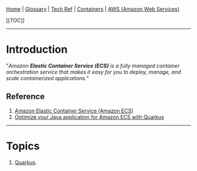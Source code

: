 [Home](/Slalom-LLC/Slalom-Consulting) | [Glossary](/Glossary) | [Tech Ref](/Tech-Ref) | [Containers](/Tech-Ref/Virtualization/Containers-\(OS-Virtualization\)) | [AWS (Amazon Web Services)](/Tech-Ref/AWS-\(Amazon-Web-Services\))

[[_TOC_]]

---
# Introduction
"_Amazon ***Elastic Container Service (ECS)*** is a fully managed container orchestration service that makes it easy for you to deploy, manage, and scale containerized applications._"

## Reference
1. [Amazon Elastic Container Service (Amazon ECS)](https://aws.amazon.com/ecs/?trk=2f064982-4fad-4e1f-ab75-e1df26258a60&sc_channel=ps&sc_campaign=acquisition&sc_medium=GC-PMM|PS-GO|Brand|All|PA|Database|ECS|Product|US|EN|Text|xx|SEM|PMO22-13405&s_kwcid=AL!4422!3!547620651283!e!!g!!amazon%20ecs&ef_id=CjwKCAjw682TBhATEiwA9crl384qzp2b6xGKsvuwM501ZuKs5HBA9nRsOgyx20bdTIBu_FgpClNIeRoCzXUQAvD_BwE:G:s&s_kwcid=AL!4422!3!547620651283!e!!g!!amazon%20ecs)
1. [Optimize your Java application for Amazon ECS with Quarkus](https://aws.amazon.com/blogs/architecture/field-notes-optimize-your-java-application-for-amazon-ecs-with-quarkus/)

---
# Topics
1. [Quarkus](/Tech-Ref/Virtualization/Containers-\(OS-Virtualization\)/Kubernetes/Quarkus).
